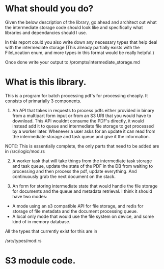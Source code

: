 # What should you do?

Given the below description of the library, go ahead and architect out what the intermediate storage code should look like and specifically what libraries and dependancies should I use.

In this report could you also write down any necessary types that help deal with the intermediate storage (This already partially exists with the FileLocation enum, and more types in this format would be really helpful.)


Once done write your output to /prompts/intermediate_storage.md


# What is this library.

This is a program for batch processing pdf's for processing cheaply. It consists of primarially 3 components.

1. An API that takes in requests to process pdfs either provided in binary from a multipart form input or from an S3 URI that you would have to download. This API wouldnt consume the PDF's directly, it would instead add it to queue and intermediate file storage to get processed by a worker later. Whenever a user asks for an update it can read from the intermediate storage and task queue and give it the information.

NOTE: This is essentially complete, the only parts that need to be added are in /src/logic/mod.rs


2. A worker task that will take things from the intermediate task storage and task queue, update the state of the PDF in the DB from waiting to processing and then process the pdf, update everything. And continuously grab the next document on the stack.


3. An form for storing intermediate state that would handle the file storage for documents and the queue and metadata retrieval. I think it should have two modes:

- A mode using an s3 compatible API for file storage, and redis for storage of file metadata and the document processing queue.
- A local only mode that would use the file system on device, and some kind of in memory database.


All the types that currently exist for this are in 

/src/types/mod.rs



# S3 module code.


